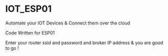 # IOT_ESP01

Automate your IOT Devices & Connect them over the cloud

Code Written for ESP01

Enter your router ssid and password
and broker IP address
& you are good to go !

